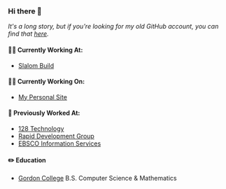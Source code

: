 ### Hi there 👋

_It's a long story, but if you're looking for my _old_ GitHub account, you can find that [here](https://github.com/andwaredev-zz)._

#### 👨‍💻 Currently Working At:
- [Slalom Build](https://www.slalombuild.com/)

#### 🙇‍♂️ Currently Working On:
- [My Personal Site](https://andrewware.xyz)

#### 🛵 Previously Worked At:
- [128 Technology](https://www.128technology.com/)
- [Rapid Development Group](https://www.rapiddg.com/)
- [EBSCO Information Services](https://www.ebsco.com/)

#### ✏️ Education
- [Gordon College](https://www.gordon.edu/) B.S. Computer Science & Mathematics

<!--
**andwaredev/andwaredev** is a ✨ _special_ ✨ repository because its `README.md` (this file) appears on your GitHub profile.

Here are some ideas to get you started:

- 🔭 I’m currently working on ...
- 🌱 I’m currently learning ...
- 👯 I’m looking to collaborate on ...
- 🤔 I’m looking for help with ...
- 💬 Ask me about ...
- 📫 How to reach me: ...
- 😄 Pronouns: ...
- ⚡ Fun fact: ...
-->

